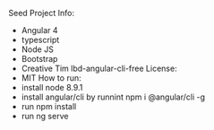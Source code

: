 Seed Project
Info: 
- Angular 4
- typescript
- Node JS
- Bootstrap
- Creative Tim lbd-angular-cli-free
License:
- MIT
How to run:
- install node 8.9.1
- install angular/cli by runnint npm i @angular/cli -g
- run npm install
- run ng serve
